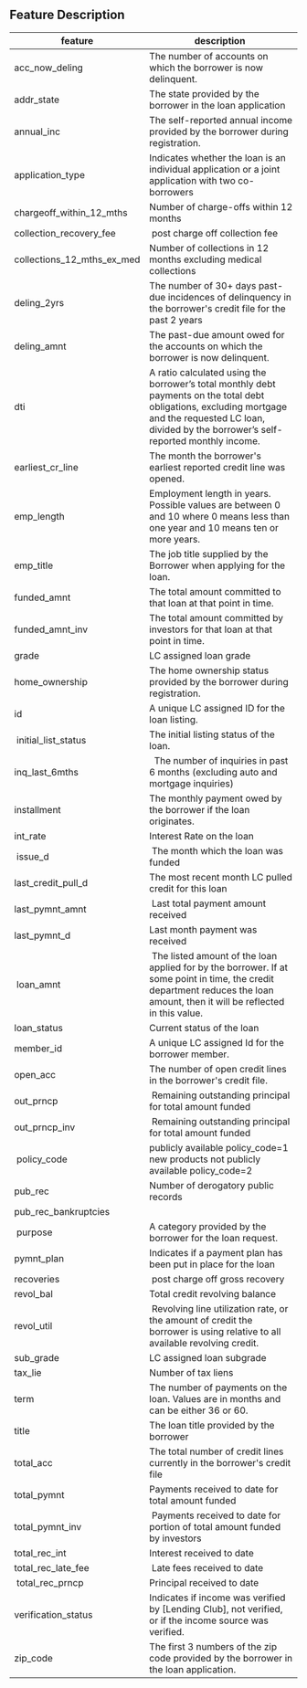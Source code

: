 ## Feature Description 

| feature | description | 
|---------|------------|
| acc_now_deling | The number of accounts on which the borrower is now delinquent. | 
| addr_state | The state provided by the borrower in the loan application | 
| annual_inc | The self-reported annual income provided by the borrower during registration. | 
| application_type | Indicates whether the loan is an individual application or a joint application with two co-borrowers | 
| chargeoff_within_12_mths | Number of charge-offs within 12 months | 
| collection_recovery_fee | post charge off collection fee | 
| collections_12_mths_ex_med | Number of collections in 12 months excluding medical collections | 
| deling_2yrs | The number of 30+ days past-due incidences of delinquency in the borrower's credit file for the past 2 years | 
| deling_amnt | The past-due amount owed for the accounts on which the borrower is now delinquent. | 
| dti | A ratio calculated using the borrower’s total monthly debt payments on the total debt obligations, excluding mortgage and the requested LC loan, divided by the borrower’s self-reported monthly income. |
| earliest_cr_line | The month the borrower's earliest reported credit line was opened. | 
| emp_length | Employment length in years. Possible values are between 0 and 10 where 0 means less than one year and 10 means ten or more years. | 
| emp_title | The job title supplied by the Borrower when applying for the loan. |
| funded_amnt | The total amount committed to that loan at that point in time. | 
| funded_amnt_inv | The total amount committed by investors for that loan at that point in time. | 
| grade | LC assigned loan grade | 
| home_ownership | The home ownership status provided by the borrower during registration. | 
| id | A unique LC assigned ID for the loan listing. | 
| initial_list_status | The initial listing status of the loan. | 
| inq_last_6mths |  The number of inquiries in past 6 months (excluding auto and mortgage inquiries) | 
| installment | The monthly payment owed by the borrower if the loan originates. | 
| int_rate | Interest Rate on the loan | 
| issue_d | The month which the loan was funded | 
| last_credit_pull_d | The most recent month LC pulled credit for this loan | 
| last_pymnt_amnt | Last total payment amount received | 
| last_pymnt_d | Last month payment was received | 
| loan_amnt | The listed amount of the loan applied for by the borrower. If at some point in time, the credit department reduces the loan amount, then it will be reflected in this value. | 
| loan_status | Current status of the loan | 
| member_id | A unique LC assigned Id for the borrower member. | 
| open_acc | The number of open credit lines in the borrower's credit file. | 
| out_prncp | Remaining outstanding principal for total amount funded
| out_prncp_inv | Remaining outstanding principal for total amount funded
| policy_code | publicly available policy_code=1 new products not publicly available policy_code=2  | 
| pub_rec | Number of derogatory public records | 
| pub_rec_bankruptcies | 
| purpose | A category provided by the borrower for the loan request. | 
| pymnt_plan | Indicates if a payment plan has been put in place for the loan | 
| recoveries | post charge off gross recovery | 
| revol_bal | Total credit revolving balance | 
| revol_util | Revolving line utilization rate, or the amount of credit the borrower is using relative to all available revolving credit. | 
| sub_grade | LC assigned loan subgrade | 
| tax_lie | Number of tax liens | 
| term | The number of payments on the loan. Values are in months and can be either 36 or 60. | 
| title | The loan title provided by the borrower | 
| total_acc | The total number of credit lines currently in the borrower's credit file | 
| total_pymnt | Payments received to date for total amount funded | 
| total_pymnt_inv | Payments received to date for portion of total amount funded by investors | 
| total_rec_int | Interest received to date | 
| total_rec_late_fee | Late fees received to date | 
| total_rec_prncp | Principal received to date | 
| verification_status | Indicates if income was verified by [Lending Club], not verified, or if the income source was verified. | 
| zip_code | The first 3 numbers of the zip code provided by the borrower in the loan application. | 